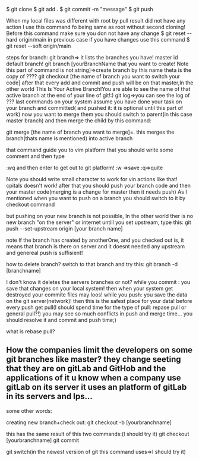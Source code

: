 $ git clone <your link>
$ git add .
$ git commit -m "message"
$ git push

When my local files was different with root by pull result did not have any action I use this command fo being same as root without second cloning!
Before this command make sure you don not have any change
$ git reset --hard origin/main
in previous case if you have changes use this command
$ git reset --soft origin/main


steps for branch:
git branch=> it lists the branches you have! master id default branch!
git branch [yourBranchName that you want to create! Note this part of command is not string]=>create branch by this name theta is the copy of ????
git checkout [the name of branch you want to switch your code]
after that every add and commit and push will be on that master,In the other world This Is Your Active Branch!You are able to see the name of that active branch at the end of your line of git!:)
git log=>you can see the log of ??? last commands on your system
assume you have done your task on your branch and committed( and pushed it: it is optional until this part of work) now you want to merge them
you should switch to parent(in this case master branch) and then merge the child by this command:

git merge [the name of branch you want to merge]=. this merges the branch(thats name is mentioned) into active branch

that command guide you to vim platform that you should write some comment and then type

:wq
and then enter to get out to git platform!
:w =>save
:q=>quite

Note you should write small character to work for vin actions like that! cpitals doesn't work!
after that you should push your branch code and then your master code(merging is a change for master then it needs push)
As I mentioned when you want to push on a branch you should switch to it by checkout command

but pushing on your new branch is not possible, In the other world ther is no new branch "on the server" or internet untill you set upstream, type this:
git push --set-upstream origin [your branch name]

note If the branch has created by anotherOne, and you checked out is, it means that branch is there on server and it doesnt needed any upstream and genereal push is suffisient!


how to delete branch?
switch to that branch and try this:
git branch -d [branchname]

I don't know it deletes the servers branches or not?
while you commit : you save that changes on your local system! then when your system get destroyed your commite files may loos!
while you push: you save the data on the git server(network)! then this is the safest place for your data!
before every push get pull(I should spend time for the type of pull: repase pull or general pull?!)
you may see so much conflicts in push and merge time... you should resolve it  and commit and push time;)

what is rebase pull?


How the companies limit the developers on some git branches like master? they change seeting that they are on gitLab and GitHob and the applications of it
u know when a company use gitLab on its server it uses an platform of gitLab in its servers and Ips...
------
some other words:


creating new branch+check out:
git checkout -b [yourbranchname]

this has the same result of this two commands:(I should try it)
git checkout [yourbranchname]
git commit



git switch(in the newest version of git this command uses=>I should try it)
